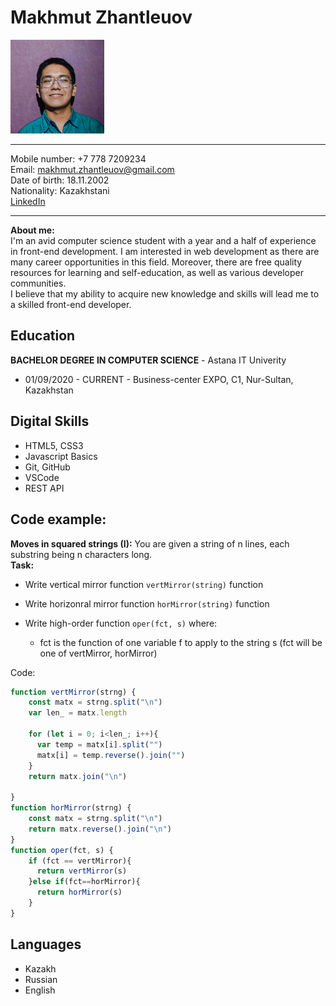 # Makhmut Zhantleuov
<img src="./PhotoSquare.jpg" width="150" alt = "My profile">

----
Mobile number: +7 778 7209234  
Email: makhmut.zhantleuov@gmail.com  
Date of birth: 18.11.2002  
Nationality: Kazakhstani  
[LinkedIn](https://www.linkedin.com/in/mahmoud-man-a5088a1b5/)  

----
**About me:**  
I'm an avid computer science student with a year and a half of experience in front-end development. I am interested in web development as there are many career opportunities in this field. Moreover, there are free quality resources for learning and self-education, as well as various developer communities.  
I believe that my ability to acquire new knowledge and skills will lead me to a skilled front-end developer.

## Education   
**BACHELOR DEGREE IN COMPUTER SCIENCE** - Astana IT Univerity  
 - 01/09/2020 - CURRENT - Business-center EXPO, C1, Nur-Sultan, Kazakhstan 

## Digital Skills
 - HTML5, CSS3
 - Javascript Basics
 - Git, GitHub
 - VSCode
 - REST API

## Code example:
**Moves in squared strings (I):** You are given a string of n lines, each substring being n characters long.  
**Task:**
 - Write vertical mirror function ``vertMirror(string)`` function
 - Write horizonral mirror function ``horMirror(string)`` function

 - Write high-order function ``oper(fct, s)`` where:

   - fct is the function of one variable f to apply to the string s (fct will be one of vertMirror, horMirror)  
   
 Code:  
```javascript
function vertMirror(strng) {  
    const matx = strng.split("\n")    
    var len_ = matx.length  

    for (let i = 0; i<len_; i++){  
      var temp = matx[i].split("")  
      matx[i] = temp.reverse().join("")  
    }  
    return matx.join("\n")  

}  
function horMirror(strng) {  
    const matx = strng.split("\n")  
    return matx.reverse().join("\n")  
}  
function oper(fct, s) {  
    if (fct == vertMirror){  
      return vertMirror(s)  
    }else if(fct==horMirror){  
      return horMirror(s)  
    }  
}
```

## Languages
 - Kazakh
 - Russian
 - English



